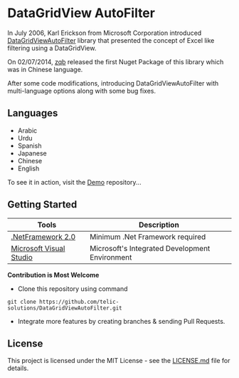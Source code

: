 # DataGridView AutoFilter 


In July 2006, Karl Erickson from Microsoft Corporation introduced  [DataGridViewAutoFilter] library that presented the concept of Excel like filtering using a DataGridView.

On 02/07/2014,  [zqb] released the first Nuget Package of this library which was in Chinese language.

After some code modifications, introducing DataGridViewAutoFilter with multi-language options along with some bug fixes.

## Languages
- Arabic
- Urdu
- Spanish 
- Japanese
- Chinese
- English

To see it in action, visit the [Demo] repository...

## Getting Started

| Tools                                                                              | Description                                    |
|------------------------------------------------------------------------------------|------------------------------------------------|
| [.NetFramework 2.0](https://www.microsoft.com/en-pk/download/details.aspx?id=1639) | Minimum .Net Framework required                |
| [Microsoft Visual Studio](https://visualstudio.microsoft.com/downloads/)           | Microsoft's Integrated Development Environment |

**Contribution is Most Welcome** 

- Clone this repository using command 

```
git clone https://github.com/telic-solutions/DataGridViewAutoFilter.git
```

- Integrate more features by creating branches & sending Pull Requests.

## License

This project is licensed under the MIT License - see the [LICENSE.md](LICENSE.md) file for details.

 [DataGridViewAutoFilter]:https://docs.microsoft.com/en-us/previous-versions/dotnet/articles/aa480727(v=msdn.10)?redirectedfrom=MSDN

 [zqb]: https://www.nuget.org/packages/DataGridViewAutoFilter/
 
 [Demo]: https://github.com/telic-solutions/DataGridViewAutoFilterDemo.git
 